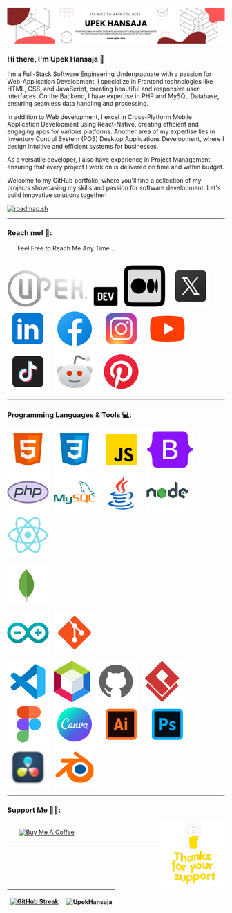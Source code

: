 ![Header](./res/bannerImg-Upek.png)

### Hi there, I'm Upek Hansaja 👋

<p>
I'm a Full-Stack Software Engineering Undergraduate with a passion for Web-Application Development. I specialize in Frontend technologies like HTML, CSS, and JavaScript, creating beautiful and responsive user interfaces. On the Backend, I have expertise in PHP and MySQL Database, ensuring seamless data handling and processing.

In addition to Web development, I excel in Cross-Platform Mobile Application Development using React-Native, creating efficient and engaging apps for various platforms. Another area of my expertise lies in Inventory Control System (POS) Desktop Applications Development, where I design intuitive and efficient systems for businesses.

As a versatile developer, I also have experience in Project Management, ensuring that every project I work on is delivered on time and within budget.

Welcome to my GitHub portfolio, where you'll find a collection of my projects showcasing my skills and passion for software development. Let's build innovative solutions together!

</p>

[![roadmap.sh](https://api.roadmap.sh/v1-badge/wide/65c390fa0c54812283ad037e?variant=dark)](https://roadmap.sh)

<hr>

### Reach me! 💬:

<div style="font-size:14px">
  &nbsp;&nbsp;&nbsp;&nbsp;&nbsp;&nbsp;Feel Free to Reach Me Any Time...
</div>

<br/>

<p align="center">
  
  [![](https://raw.githubusercontent.com/UpekHansaja/UpekHansaja/471dd9f6fdce7988246b159d2b39bf7230760b8e/res/logo.svg "Upek's Portfolio")](https://www.wemixt.com/)
   &nbsp;
   [![](https://raw.githubusercontent.com/UpekHansaja/UpekHansaja/main/res/dev.png "DEV : upek_hansaja")](https://dev.to/upek_hansaja)
  &nbsp;
  [![](https://raw.githubusercontent.com/UpekHansaja/UpekHansaja/471dd9f6fdce7988246b159d2b39bf7230760b8e/res/medium.svg "Medium : @upekhansajabk")](https://medium.com/@upekhansajabk)
  &nbsp;
  [![](https://raw.githubusercontent.com/UpekHansaja/UpekHansaja/471dd9f6fdce7988246b159d2b39bf7230760b8e/res/twitterx.svg "X : @UpekHansaja")](https://twitter.com/UpekHansaja)
  &nbsp;
  [![](./res/linkedin.svg "LinkedIn : upek-hansaja")](https://www.linkedin.com/in/upek-hansaja/)
  &nbsp;
  [![](./res/facebook.svg "Facebook: Upek Hansaja")](https://www.facebook.com/profile.php?id=100068307769668)
  &nbsp;
  [![](./res/instagram.svg "Instagram: upek_hansaja")](https://www.instagram.com/upek_hansaja/)
  &nbsp;
  [![](./res/youtube.svg "YouTube: Upek Hansaja")](#)
  &nbsp;
  [![](./res/tiktok.svg "TikTok: upek_hansaja")](https://www.tiktok.com/@upek_hansaja)
  &nbsp;
  [![](./res/redditNew.svg "Reddit: Upek_Hansaja")](https://www.reddit.com/user/Upek_Hansaja)
  &nbsp;
  [![](./res/pinterest.svg "Pinterset: upekhansaja")](https://www.pinterest.com/upekhansaja/)
</p>

<hr>

### Programming Languages & Tools 💻:

<p align="center">
  
  [![](./res/html.svg "HTML5")](https://www.w3schools.com/html/html_intro.asp)
  &nbsp;
  [![](./res/css.svg "CSS3")](https://www.w3schools.com/css/css_intro.asp)
  &nbsp;
  [![](./res/javascript.svg "JavaScript")](https://www.w3schools.com/js/js_intro.asp)
  &nbsp;
  [![](./res/bootstrap.svg "Bootstrap")](https://getbootstrap.com)
  &nbsp;
  [![](./res/php.svg "PHP")](https://www.php.net)
  &nbsp;
  [![](./res/mysql.svg "MySQL")](https://www.mysql.com)
  &nbsp;
  [![](./res/java.svg "Java")](https://www.java.com/en/)
  &nbsp;
  [![](./res/nodejs.svg "Node JS")](https://nodejs.org/en)
  &nbsp;
  [![](./res/react-native.svg "React-Native")](https://reactnative.dev)
  <!-- &nbsp; -->
  [![](./res/mongoDB.svg "Mongo DB")](https://www.mongodb.com)
  <!-- &nbsp; --> 
  [![](./res/arduino.svg "Arduino")](https://www.arduino.cc)
  &nbsp;
  [![](./res/git.svg "Git")](https://git-scm.com)
</p>

<p align="center">
  
  [![](./res/vscode.svg "Visual Studio Code")](https://code.visualstudio.com)
  &nbsp;
  [![](./res/netbeans.svg "Apache NetBeans IDE")](https://netbeans.apache.org)
  &nbsp;
  [![](./res/github-light.svg "GitHub")](https://github.com)
  &nbsp;
  [![](./res/visualParadigm.svg "Visual Paradigm")](https://www.visual-paradigm.com)
  &nbsp;
  [![](./res/figma.svg "Figma")](https://www.figma.com)
  &nbsp;
  [![](./res/canva.svg "Canva")](https://www.canva.com)
  &nbsp;
  [![](./res/illustrator.svg "Adobe Illustrator")](https://www.adobe.com/products/illustrator.html)
  &nbsp;
  [![](./res/photoshop.svg "Adobe Photoshop")](https://www.adobe.com/products/photoshop.html)
  &nbsp;
  [![](./res/davinciResolve.svg "DaVinci Resolve")](https://www.blackmagicdesign.com/products/davinciresolve)
  &nbsp;
  [![](./res/blender.svg "Blender")](https://www.blender.org)
</p>

<hr>

<p>

### Support Me 🤝🫶:

<img align="right" alt="Support" width="150" src="res/sup.gif"/>

<br />
&nbsp;&nbsp;&nbsp;&nbsp;&nbsp;&nbsp;&nbsp;<a href="https://www.buymeacoffee.com/UpekHansaja" target="_blank"><img src="https://cdn.buymeacoffee.com/buttons/v2/default-yellow.png" alt="Buy Me A Coffee" style="height: 60px !important;width: 217px !important;" ></a>

</p>

<hr>

| [![GitHub Streak](https://streak-stats.demolab.com?user=UpekHansaja&theme=tokyonight&hide_border=true)](https://git.io/streak-stats) | <p align="left">&nbsp;<img align="center" src="https://github-readme-stats.vercel.app/api?username=UpekHansaja&show_icons=true&theme=tokyonight&hide_border=true&locale=en" alt="UpekHansaja" /></p> |
| ------------- | ------------- |

